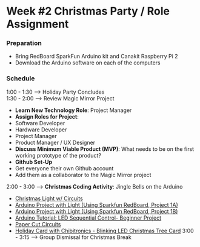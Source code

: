 # Week #2 Christmas Party / Role Assignment
### Preparation
-   Bring RedBoard SparkFun Arduino kit and Canakit Raspberry Pi 2
-   Download the Arduino software on each of the computers

### Schedule
1:00 - 1:30 --> Holiday Party Concludes  
1:30 - 2:00 --> Review Magic Mirror Project  
-   **Learn New Technology Role**: Project Manager
-   **Assign Roles for Project**:
  -  Software Developer
  -  Hardware Developer
  -  Project Manager
  -  Product Manager / UX Designer
-   **Discuss Minimum Viable Product (MVP)**: What needs to be on the first working prototype of the product?
-   **Github Set-Up**
  -  Get everyone their own Github account
  -  Add them as a collaborator to the Magic Mirror project  

2:00 - 3:00 --> **Christmas Coding Activity**: Jingle Bells on the Arduino
- [Christmas Light w/ Circuits](https://nittygrittyscience.com/stem-activity-holiday-light-circuits/)  
- [Arduino Project with Light (Using Sparkfun RedBoard, Project 1A)](https://www.youtube.com/watch?v=qRtq0XgWxo0)
- [Arduino Project with Light (Using Sparkfun RedBoard, Project 1B)](https://www.youtube.com/watch?v=qRtq0XgWxo0)
- [Arduino Tutorial: LED Sequential Control- Beginner Project](https://www.youtube.com/watch?v=s9UId2eIImc)
- [Paper Cut Circuits](https://sciencekiddo.com/paper-circuit-cards/)
- [Holiday Card with Chibitronics - Blinking LED Christmas Tree Card](https://www.youtube.com/watch?time_continue=2&v=nm9ho15g9XU)
3:00 - 3:15 --> Group Dismissal for Christmas Break  
